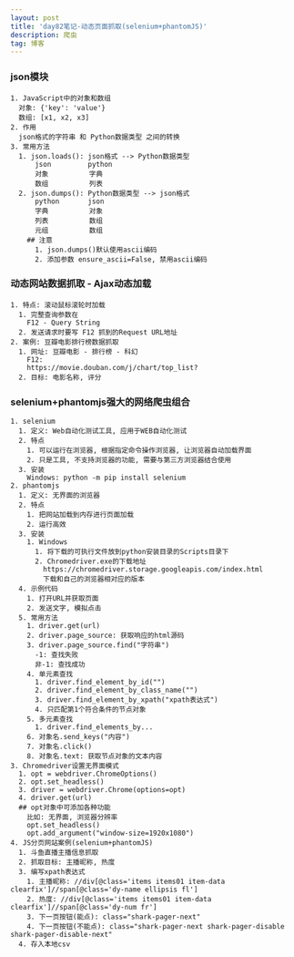 ```yaml
---
layout: post
title: 'day82笔记-动态页面抓取(selenium+phantomJS)'
description: 爬虫
tag: 博客
---     
```

### json模块
    1. JavaScript中的对象和数组
      对象: {'key': 'value'}
      数组: [x1, x2, x3]
    2. 作用
      json格式的字符串 和 Python数据类型 之间的转换
    3. 常用方法
      1. json.loads(): json格式 --> Python数据类型
          json         python
          对象          字典
          数组          列表
      2. json.dumps(): Python数据类型 --> json格式
          python       json
          字典          对象
          列表          数组
          元组          数组
        ## 注意
          1. json.dumps()默认使用ascii编码
          2. 添加参数 ensure_ascii=False, 禁用ascii编码

### 动态网站数据抓取 - Ajax动态加载
    1. 特点: 滚动鼠标滚轮时加载
      1. 完整查询参数在
        F12 - Query String
      2. 发送请求时要写 F12 抓到的Request URL地址
    2. 案例: 豆瓣电影排行榜数据抓取
      1. 网址: 豆瓣电影 - 排行榜 - 科幻
        F12:
        https://movie.douban.com/j/chart/top_list?
      2. 目标: 电影名称, 评分

### selenium+phantomjs强大的网络爬虫组合
    1. selenium
      1. 定义: Web自动化测试工具, 应用于WEB自动化测试
      2. 特点
        1. 可以运行在浏览器, 根据指定命令操作浏览器, 让浏览器自动加载界面
        2. 只是工具, 不支持浏览器的功能, 需要与第三方浏览器结合使用
      3. 安装
        Windows: python -m pip install selenium
    2. phantomjs
      1. 定义: 无界面的浏览器
      2. 特点
        1. 把网站加载到内存进行页面加载
        2. 运行高效
      3. 安装
        1. Windows
          1. 将下载的可执行文件放到python安装目录的Scripts目录下
          2. Chromedriver.exe的下载地址
            https://chromedriver.storage.googleapis.com/index.html
            下载和自己的浏览器相对应的版本
      4. 示例代码
        1. 打开URL并获取页面
        2. 发送文字, 模拟点击
      5. 常用方法
        1. driver.get(url)
        2. driver.page_source: 获取响应的html源码
        3. driver.page_source.find("字符串")
          -1: 查找失败
          非-1: 查找成功
        4. 单元素查找
          1. driver.find_element_by_id("")
          2. driver.find_element_by_class_name("")
          3. driver.find_element_by_xpath("xpath表达式")
          4. 只匹配第1个符合条件的节点对象
        5. 多元素查找
          1. driver.find_elements_by...
        6. 对象名.send_keys("内容")
        7. 对象名.click()
        8. 对象名.text: 获取节点对象的文本内容
    3. Chromedriver设置无界面模式
      1. opt = webdriver.ChromeOptions()
      2. opt.set_headless()
      3. driver = webdriver.Chrome(options=opt)
      4. driver.get(url)
      ## opt对象中可添加各种功能
        比如: 无界面, 浏览器分辨率
        opt.set_headless()
        opt.add_argument("window-size=1920x1080")
    4. JS分页网站案例(selenium+phantomJS)
      1. 斗鱼直播主播信息抓取
      2. 抓取目标: 主播昵称, 热度
      3. 编写xpath表达式
        1. 主播昵称: //div[@class='items items01 item-data clearfix']//span[@class='dy-name ellipsis fl']
        2. 热度: //div[@class='items items01 item-data clearfix']//span[@class='dy-num fr']
        3. 下一页按钮(能点): class="shark-pager-next"
        4. 下一页按钮(不能点): class="shark-pager-next shark-pager-disable shark-pager-disable-next"
      4. 存入本地csv
